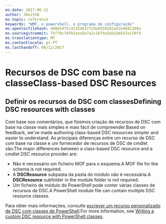 ```yaml
---
ms.date: 2017-06-12
author: JKeithB
ms.topic: reference
keywords: "WMF, o powershell, o programa de configuração"
ms.openlocfilehash: d40e5475c4132d6377c9a4559262a41b4842180a
ms.sourcegitcommit: 75f70c7df01eea5e7a2c16f9a3ab1dd437a1f8fd
ms.translationtype: MT
ms.contentlocale: pt-PT
ms.lasthandoff: 06/12/2017
---
```

# <a name="class-based-dsc-resources"></a><span data-ttu-id="293bb-102">Recursos de DSC com base na classe</span><span class="sxs-lookup"><span data-stu-id="293bb-102">Class-based DSC Resources</span></span>

## <a name="defining-dsc-resources-with-classes"></a><span data-ttu-id="293bb-103">Definir os recursos de DSC com classes</span><span class="sxs-lookup"><span data-stu-id="293bb-103">Defining DSC resources with classes</span></span>

<span data-ttu-id="293bb-104">Com base nos comentários, que fizemos criação de recursos de DSC com base na classe mais simples e mais fácil de compreender.</span><span class="sxs-lookup"><span data-stu-id="293bb-104">Based on feedback, we’ve made authoring class-based DSC resources simpler and easier to understand.</span></span> <span data-ttu-id="293bb-105">As principais diferenças entre um recurso de DSC com base na classe e um fornecedor de recursos de DSC de cmdlet são:</span><span class="sxs-lookup"><span data-stu-id="293bb-105">The major differences between a class-based DSC resource and a cmdlet DSC resource provider are:</span></span>

* <span data-ttu-id="293bb-106">Não é necessário um ficheiro MOF para o esquema.</span><span class="sxs-lookup"><span data-stu-id="293bb-106">A MOF file for the schema is not required.</span></span>
* <span data-ttu-id="293bb-107">A **DSCResource** subpasta da pasta do módulo não é necessária.</span><span class="sxs-lookup"><span data-stu-id="293bb-107">A **DSCResource** subfolder in the module folder is not required.</span></span>
* <span data-ttu-id="293bb-108">Um ficheiro de módulo do PowerShell pode conter várias classes de recursos de DSC.</span><span class="sxs-lookup"><span data-stu-id="293bb-108">A PowerShell module file can contain multiple DSC resource classes.</span></span>

<span data-ttu-id="293bb-109">Para obter mais informações, consulte [escrever um recurso personalizado de DSC com classes de PowerShell](https://msdn.microsoft.com/powershell/dsc/authoringresource).</span><span class="sxs-lookup"><span data-stu-id="293bb-109">For more information, see [Writing a custom DSC resource with PowerShell classes](https://msdn.microsoft.com/powershell/dsc/authoringresource).</span></span>

